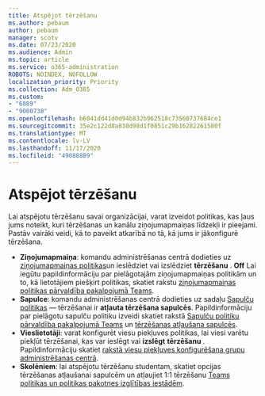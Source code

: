 ```yaml
---
title: Atspējot tērzēšanu
ms.author: pebaum
author: pebaum
manager: scotv
ms.date: 07/23/2020
ms.audience: Admin
ms.topic: article
ms.service: o365-administration
ROBOTS: NOINDEX, NOFOLLOW
localization_priority: Priority
ms.collection: Adm_O365
ms.custom:
- "6889"
- "9000738"
ms.openlocfilehash: b6041dd41d0d94b832b962518c73560737684ce1
ms.sourcegitcommit: 35e2c122d8a838d98d1f0851c29b16282261580f
ms.translationtype: MT
ms.contentlocale: lv-LV
ms.lasthandoff: 11/17/2020
ms.locfileid: "49088889"
---
```

# <a name="disable-chat"></a>Atspējot tērzēšanu

Lai atspējotu tērzēšanu savai organizācijai, varat izveidot politikas, kas ļaus jums noteikt, kuri tērzēšanas un kanālu ziņojumapmaiņas līdzekļi ir pieejami. Pastāv vairāki veidi, kā to paveikt atkarībā no tā, kā jums ir jākonfigurē tērzēšana.

- **Ziņojumapmaiņa**: komandu administrēšanas centrā dodieties uz [ziņojumapmaiņas politikas](https://admin.teams.microsoft.com/)un ieslēdziet vai izslēdziet **tērzēšanu** . **Off** Lai iegūtu papildinformāciju par pielāgotajām ziņojumapmaiņas politikām un to, kā lietotājiem piešķirt politikas, skatiet rakstu [ziņojumapmaiņas politikas pārvaldība pakalpojumā Teams](https://docs.microsoft.com/microsoftteams/messaging-policies-in-teams).
- **Sapulce**: komandu administrēšanas centrā dodieties uz sadaļu [Sapulču politikas](https://admin.teams.microsoft.com/) — tērzēšanai ir **atļauta tērzēšana sapulcēs**. Papildinformāciju par pielāgotu sapulču politiku izveidi skatiet rakstā [Sapulču politiku pārvaldība pakalpojumā Teams](https://docs.microsoft.com/microsoftteams/meeting-policies-in-teams) un [tērzēšanas atļaušana sapulcēs](https://docs.microsoft.com/microsoftteams/meeting-policies-in-teams#allow-chat-in-meetings).
- **Vieslietotāji**: varat konfigurēt viesu piekļuves politikas, lai viesi varētu piekļūt tērzēšanai, kas var ieslēgt vai **izslēgt** **tērzēšanu** . Papildinformāciju skatiet [rakstā viesu piekļuves konfigurēšana grupu administrēšanas centrā](https://docs.microsoft.com/microsoftteams/set-up-guests#configure-guest-access-in-the-teams-admin-center).
- **Skolēniem**: lai atspējotu tērzēšanu studentam, skatiet opcijas tērzēšanas atļaušanai sapulcēm un atļaujiet 1:1 tērzēšanu [Teams politikas un politikas pakotnes izglītības iestādēm](https://docs.microsoft.com/microsoftteams/policy-packages-edu).





